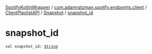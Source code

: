 [SpotifyKotlinWrapper](../../../index.md) / [com.adamratzman.spotify.endpoints.client](../../index.md) / [ClientPlaylistAPI](../index.md) / [Snapshot](index.md) / [snapshot_id](./snapshot_id.md)

# snapshot_id

`val snapshot_id: `[`String`](https://kotlinlang.org/api/latest/jvm/stdlib/kotlin/-string/index.html)